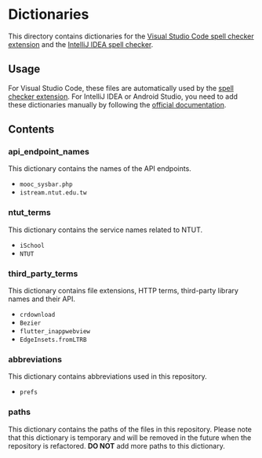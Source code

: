 # Dictionaries

This directory contains dictionaries for the
[Visual Studio Code spell checker extension](https://marketplace.visualstudio.com/items?itemName=streetsidesoftware.code-spell-checker)
and the [IntelliJ IDEA spell checker](https://www.jetbrains.com/help/idea/spellchecking.html).

## Usage

For Visual Studio Code, these files are automatically used by the
[spell checker extension](https://marketplace.visualstudio.com/items?itemName=streetsidesoftware.code-spell-checker).
For IntelliJ IDEA or Android Studio, you need to add these dictionaries manually by following the [official documentation](https://www.jetbrains.com/help/idea/spellchecking.html#choose-dictionaries).

## Contents

### api_endpoint_names

This dictionary contains the names of the API endpoints.

- `mooc_sysbar.php`
- `istream.ntut.edu.tw`

### ntut_terms

This dictionary contains the service names related to NTUT.

- `iSchool`
- `NTUT`

### third_party_terms

This dictionary contains file extensions, HTTP terms, third-party library names and their API.

- `crdownload`
- `Bezier`
- `flutter_inappwebview`
- `EdgeInsets.fromLTRB`

### abbreviations

This dictionary contains abbreviations used in this repository.

- `prefs`

### paths

This dictionary contains the paths of the files in this repository. Please note that this dictionary is temporary and will
be removed in the future when the repository is refactored. **DO NOT** add more paths to this dictionary.
